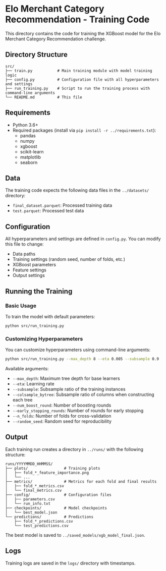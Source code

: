 # Elo Merchant Category Recommendation - Training Code

This directory contains the code for training the XGBoost model for the Elo Merchant Category Recommendation challenge.

## Directory Structure

```
src/
├── train.py           # Main training module with model training logic
├── config.py          # Configuration file with all hyperparameters and settings
├── run_training.py    # Script to run the training process with command-line arguments
└── README.md          # This file
```

## Requirements

- Python 3.6+
- Required packages (install via `pip install -r ../requirements.txt`):
  - pandas
  - numpy
  - xgboost
  - scikit-learn
  - matplotlib
  - seaborn

## Data

The training code expects the following data files in the `../datasets/` directory:
- `final_dataset.parquet`: Processed training data
- `test.parquet`: Processed test data

## Configuration

All hyperparameters and settings are defined in `config.py`. You can modify this file to change:
- Data paths
- Training settings (random seed, number of folds, etc.)
- XGBoost parameters
- Feature settings
- Output settings

## Running the Training

### Basic Usage

To train the model with default parameters:

```bash
python src/run_training.py
```

### Customizing Hyperparameters

You can customize hyperparameters using command-line arguments:

```bash
python src/run_training.py --max_depth 8 --eta 0.005 --subsample 0.9
```

Available arguments:
- `--max_depth`: Maximum tree depth for base learners
- `--eta`: Learning rate
- `--subsample`: Subsample ratio of the training instances
- `--colsample_bytree`: Subsample ratio of columns when constructing each tree
- `--num_boost_round`: Number of boosting rounds
- `--early_stopping_rounds`: Number of rounds for early stopping
- `--n_folds`: Number of folds for cross-validation
- `--random_seed`: Random seed for reproducibility

## Output

Each training run creates a directory in `../runs/` with the following structure:

```
runs/YYYYMMDD_HHMMSS/
├── plots/                # Training plots
│   ├── fold_*_feature_importance.png
│   └── ...
├── metrics/              # Metrics for each fold and final results
│   ├── fold_*_metrics.csv
│   └── final_metrics.csv
├── config/               # Configuration files
│   ├── parameters.csv
│   └── run_info.txt
├── checkpoints/          # Model checkpoints
│   └── best_model.json
└── predictions/          # Predictions
    ├── fold_*_predictions.csv
    └── test_predictions.csv
```

The best model is saved to `../saved_models/xgb_model_final.json`.

## Logs

Training logs are saved in the `logs/` directory with timestamps. 